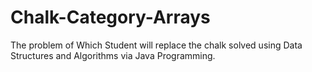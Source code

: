 # Chalk-Category-Arrays
The problem of Which Student will replace the chalk solved using Data Structures and Algorithms via Java Programming.
